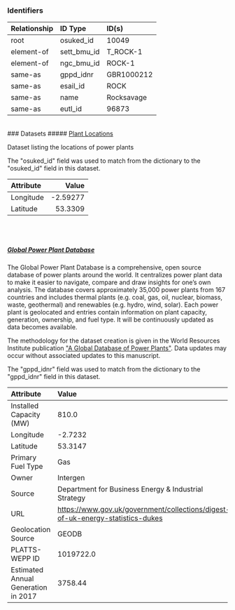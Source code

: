 ### Identifiers

| Relationship   | ID Type     | ID(s)      |
|:---------------|:------------|:-----------|
| root           | osuked_id   | 10049      |
| element-of     | sett_bmu_id | T_ROCK-1   |
| element-of     | ngc_bmu_id  | ROCK-1     |
| same-as        | gppd_idnr   | GBR1000212 |
| same-as        | esail_id    | ROCK       |
| same-as        | name        | Rocksavage |
| same-as        | eutl_id     | 96873      |

<br>
### Datasets
##### <a href="https://raw.githubusercontent.com/OSUKED/Dictionary-Datasets/main/datasets/plant-locations/datapackage.json">Plant Locations</a>

Dataset listing the locations of power plants

The "osuked_id" field was used to match from the dictionary to the "osuked_id" field in this dataset.

| Attribute   |    Value |
|:------------|---------:|
| Longitude   | -2.59277 |
| Latitude    | 53.3309  |

<br><br>
##### <a href="https://raw.githubusercontent.com/OSUKED/Dictionary-Datasets/main/datasets/global-power-plant-database/datapackage.json">Global Power Plant Database</a>

The Global Power Plant Database is a comprehensive, open source database of power plants around the world. It centralizes power plant data to make it easier to navigate, compare and draw insights for one’s own analysis. The database covers approximately 35,000 power plants from 167 countries and includes thermal plants (e.g. coal, gas, oil, nuclear, biomass, waste, geothermal) and renewables (e.g. hydro, wind, solar). Each power plant is geolocated and entries contain information on plant capacity, generation, ownership, and fuel type. It will be continuously updated as data becomes available. 

The methodology for the dataset creation is given in the World Resources Institute publication ["A Global Database of Power Plants"](https://www.wri.org/research/global-database-power-plants). Data updates may occur without associated updates to this manuscript.

The "gppd_idnr" field was used to match from the dictionary to the "gppd_idnr" field in this dataset.

| Attribute                           | Value                                                                          |
|:------------------------------------|:-------------------------------------------------------------------------------|
| Installed Capacity (MW)             | 810.0                                                                          |
| Longitude                           | -2.7232                                                                        |
| Latitude                            | 53.3147                                                                        |
| Primary Fuel Type                   | Gas                                                                            |
| Owner                               | Intergen                                                                       |
| Source                              | Department for Business Energy & Industrial Strategy                           |
| URL                                 | https://www.gov.uk/government/collections/digest-of-uk-energy-statistics-dukes |
| Geolocation Source                  | GEODB                                                                          |
| PLATTS-WEPP ID                      | 1019722.0                                                                      |
| Estimated Annual Generation in 2017 | 3758.44                                                                        |
